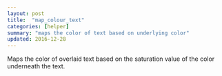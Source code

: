 ```yaml
---
layout: post
title:  "map_colour_text"
categories: [helper]
summary: "maps the color of text based on underlying color"
updated: 2016-12-28
---
```


Maps the color of overlaid text based on the saturation value of the color underneath the text.
